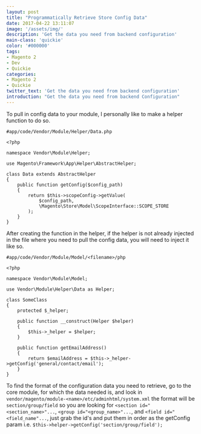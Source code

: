 ```yaml
---
layout: post
title: "Programmatically Retrieve Store Config Data"
date: 2017-04-22 13:11:07
image: '/assets/img/'
description: 'Get the data you need from backend configuration'
main-class: 'quickie'
color: '#000000'
tags:
- Magento 2
- Dev
- Quickie
categories:
- Magento 2
- Quickie
twitter_text: 'Get the data you need from backend configuration'
introduction: "Get the data you need from backend Configuration"
---
```


To pull in config data to your module, I personally like to make a helper function to do so.

```
#app/code/Vendor/Module/Helper/Data.php

<?php

namespace Vendor\Module\Helper;

use Magento\Framework\App\Helper\AbstractHelper;

class Data extends AbstractHelper
{
    public function getConfig($config_path)
    {
        return $this->scopeConfig->getValue(
            $config_path,
            \Magento\Store\Model\ScopeInterface::SCOPE_STORE
        );
    }
}
```

After creating the function in the helper, if the helper is not already injected in the file where you need to pull the config data, you will need to inject it like so.


```
#app/code/Vendor/Module/Model/<filename>/php

<?php

namespace Vendor\Module\Model;

use Vendor\Module\Helper\Data as Helper;

class SomeClass
{
    protected $_helper;

    public function __construct(Helper $helper)
    {
        $this->_helper = $helper;
    }

    public function getEmailAddress()
    {
        return $emailAddress = $this->_helper->getConfig('general/contact/email');
    }
}
```

To find the format of the configuration data you need to retrieve, go to the core module, for which the data needed is, and look in `vendor/magento/module-<name>/etc/adminhtml/system.xml` the format will be `section/group/field` so you are looking for `<section id="<section_name>"...`, `<group id="<group_name>"...`, and `<field id="<field_name"...`, just grab the id's and put them in order as the getConfig param i.e. `$this->helper->getConfig('section/group/field');`


